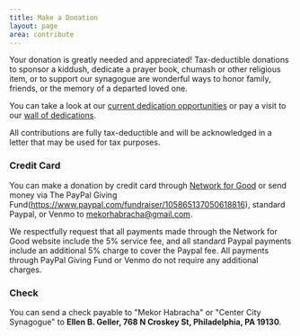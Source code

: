 ```yaml
---
title: Make a Donation
layout: page
area: contribute
---
```


Your donation is greatly needed and appreciated! Tax-deductible donations to sponsor a kiddush, dedicate a prayer book, chumash or other religious item, or to support our synagogue are wonderful ways to honor family, friends, or the memory of a departed loved one. 

You can take a look at our [current dedication opportunities]({{site.url}}/contribute/dedicate.html) or pay a visit to our [wall of dedications]({{site.url}}/about/dedications.html).

All contributions are fully tax-deductible and will be acknowledged in a letter that may be used for tax purposes.

### Credit Card

You can make a donation by credit card through [Network for Good](https://www.networkforgood.org/donation/MakeDonation.aspx?ORGID2=743159417&vlrStratCode=i5aJaEZgnYPk5THDQP2UglyUenM%2bp0L1v3qcVXzciSYv3%2bGnp3deQ3pEwlV%2bZ%2fL2) or send money via The PayPal Giving Fund(https://www.paypal.com/fundraiser/105865137050618816), standard Paypal, or Venmo to mekorhabracha@gmail.com. 

We respectfully request that all payments made through the Network for Good website include the 5% service fee, and all standard Paypal payments include an additional 5% charge to cover the Paypal fee. All payments through PayPal Giving Fund or Venmo do not require any additional charges.

### Check

You can send a check payable to "Mekor Habracha" or "Center City Synagogue" to **Ellen B. Geller, 768 N Croskey St, Philadelphia, PA 19130**.

